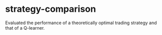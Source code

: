 # strategy-comparison

Evaluated the performance of a theoretically optimal trading strategy and that of a Q-learner.
